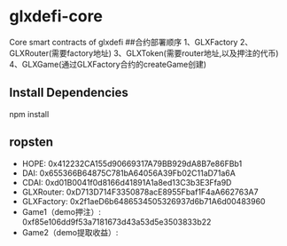 # glxdefi-core
Core smart contracts of glxdefi
##合约部署顺序
1、GLXFactory
2、GLXRouter(需要factory地址)
3、GLXToken(需要router地址,以及押注的代币)
4、GLXGame(通过GLXFactory合约的createGame创建)

## Install Dependencies
npm install

## ropsten
- HOPE: 0x412232CA155d90669317A79BB929dA8B7e86FBb1
- DAI:  0x655366B64875C781bA64056A39Fb02C11aD71a6A
- CDAI: 0xd01B0041f0d8166d41891A1a8ed13C3b3E3Ffa9D
- GLXRouter: 0xD713D714F3350878acE8955Fbaf1F4aA662763A7
- GLXFactory: 0x2f1aeD6b6486534505326937d6b71A6d00483960
- Game1（demo押注）: 0xf85e106dd9f53a7181673d43a53d5e3503833b22
- Game2（demo提取收益）: 